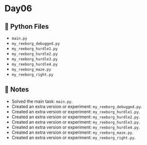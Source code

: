 # Day06

## 📄 Python Files
- `main.py`
- `my_reeborg_debugged.py`
- `my_reeborg_hurdle1.py`
- `my_reeborg_hurdle2.py`
- `my_reeborg_hurdle3.py`
- `my_reeborg_hurdle4.py`
- `my_reeborg_maze.py`
- `my_reeborg_right.py`

## 📝 Notes
- Solved the main task: `main.py`.
- Created an extra version or experiment: `my_reeborg_debugged.py`.
- Created an extra version or experiment: `my_reeborg_hurdle1.py`.
- Created an extra version or experiment: `my_reeborg_hurdle2.py`.
- Created an extra version or experiment: `my_reeborg_hurdle3.py`.
- Created an extra version or experiment: `my_reeborg_hurdle4.py`.
- Created an extra version or experiment: `my_reeborg_maze.py`.
- Created an extra version or experiment: `my_reeborg_right.py`.